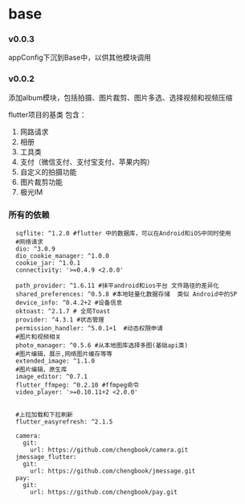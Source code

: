 # base

### v0.0.3
appConfig下沉到Base中，以供其他模块调用

### v0.0.2
添加album模块，包括拍摄、图片裁剪、图片多选、选择视频和视频压缩

flutter项目的基类 包含：
1. 网路请求
2. 相册
3. 工具类
4. 支付（微信支付、支付宝支付、苹果内购）
5. 自定义的拍摄功能
6. 图片裁剪功能
7. 极光IM



### 所有的依赖
```
  sqflite: ^1.2.0 #flutter 中的数据库，可以在Android和iOS中同时使用
  #网络请求
  dio: ^3.0.9
  dio_cookie_manager: ^1.0.0
  cookie_jar: ^1.0.1
  connectivity: '>=0.4.9 <2.0.0'

  path_provider: ^1.6.11 #抹平android和ios平台 文件路径的差异化
  shared_preferences: ^0.5.8 #本地轻量化数据存储  类似 Android中的SP
  device_info: ^0.4.2+2 #设备信息
  oktoast: ^2.1.7 # 全局Toast
  provider: ^4.3.1 #状态管理
  permission_handler: ^5.0.1+1  #动态权限申请
  #图片和视频相关
  photo_manager: ^0.5.6 #从本地图库选择多图(基础api类)
  #图片编辑，展示,网络图片缓存等等
  extended_image: ^1.1.0
  #图片编辑，原生库
  image_editor: ^0.7.1
  flutter_ffmpeg: ^0.2.10 #ffmpeg命令
  video_player: '>=0.10.11+2 <2.0.0'


  #上拉加载和下拉刷新
  flutter_easyrefresh: ^2.1.5

  camera:
    git:
      url: https://github.com/chengbook/camera.git
  jmessage_flutter:
    git:
      url: https://github.com/chengbook/jmessage.git
  pay:
    git:
      url: https://github.com/chengbook/pay.git



```